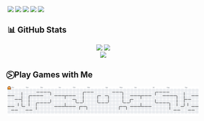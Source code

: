 ![](http://github-profile-summary-cards.vercel.app/api/cards/profile-details?username=ofikur&theme=algolia)
![](http://github-profile-summary-cards.vercel.app/api/cards/repos-per-language?username=ofikur&theme=algolia) ![](http://github-profile-summary-cards.vercel.app/api/cards/most-commit-language?username=ofikur&theme=algolia)
![](http://github-profile-summary-cards.vercel.app/api/cards/stats?username=ofikur&theme=algolia) ![](http://github-profile-summary-cards.vercel.app/api/cards/productive-time?username=ofikur&theme=algolia&utcOffset=8)

## 📊 GitHub Stats
<p align="center">
  <img src="https://github-readme-stats.vercel.app/api?username=ofikur&theme=radical&hide_border=false&include_all_commits=false&count_private=true" />
  <img src="https://github-readme-stats.vercel.app/api/top-langs/?username=ofikur&theme=radical&hide_border=false&include_all_commits=false&count_private=false&layout=compact&langs_count=8" />
  <br/>
  <img src="https://nirzak-streak-stats.vercel.app/?user=ofikur&theme=radical&hide_border=false" />
</p>

## ⍩⃝ Play Games with Me

<picture>
  <source media="(prefers-color-scheme: dark)" srcset="https://raw.githubusercontent.com/ofikur/ofikur/output/pacman-contribution-graph-dark.svg">
  <source media="(prefers-color-scheme: light)" srcset="https://raw.githubusercontent.com/ofikur/ofikur/output/pacman-contribution-graph.svg">
  <img alt="pacman contribution graph" src="https://raw.githubusercontent.com/ofikur/ofikur/output/pacman-contribution-graph.svg">
</picture>
